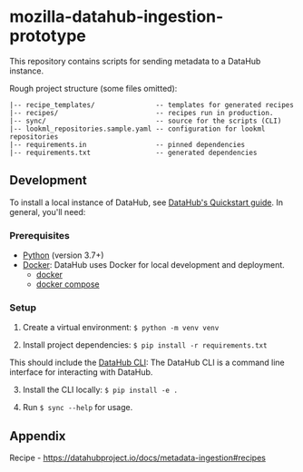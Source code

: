 # mozilla-datahub-ingestion-prototype

This repository contains scripts for sending metadata to a DataHub instance.

Rough project structure (some files omitted):
```
|-- recipe_templates/               -- templates for generated recipes
|-- recipes/                        -- recipes run in production.
|-- sync/                           -- source for the scripts (CLI) 
|-- lookml_repositories.sample.yaml -- configuration for lookml repositories
|-- requirements.in                 -- pinned dependencies
|-- requirements.txt                -- generated dependencies
```

## Development

To install a local instance of DataHub, see [DataHub's Quickstart guide](https://datahubproject.io/docs/quickstart/). In general, you'll need:

### Prerequisites 

- [Python](https://www.python.org/) (version 3.7+)
- [Docker](https://www.docker.com/): DataHub uses Docker for local development and
  deployment.
    - [docker](https://docs.docker.com/engine/installation/#supported-platforms)
    - [docker compose](https://docs.docker.com/compose/install/)


### Setup
1. Create a virtual environment: `$ python -m venv venv`


2. Install project dependencies: `$ pip install -r requirements.txt`

This should include the [DataHub CLI](https://datahubproject.io/docs/quickstart/): The DataHub CLI is
  a command line interface for interacting with DataHub.


3. Install the CLI locally: `$ pip install -e .`


4. Run `$ sync --help` for usage.


## Appendix 

Recipe - https://datahubproject.io/docs/metadata-ingestion#recipes


